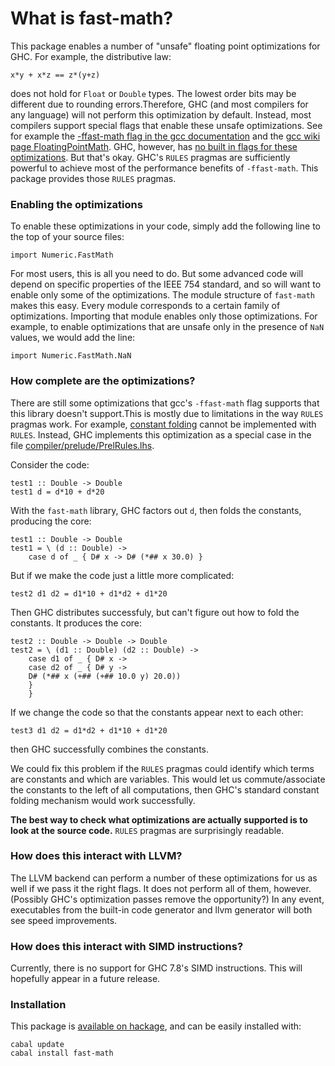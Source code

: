 # What is fast-math?

This package enables a number of "unsafe" floating point optimizations for GHC.  For example, the distributive law:

```
x*y + x*z == z*(y+z)
```

does not hold for `Float` or `Double` types.  The lowest order bits may be different due to rounding errors.Therefore, GHC (and most compilers for any language) will not perform this optimization by default.   Instead, most compilers support special flags that enable these unsafe optimizations.  See for example the [-ffast-math flag in the gcc documentation](https://gcc.gnu.org/onlinedocs/gcc/Optimize-Options.html) and the [gcc wiki page FloatingPointMath](https://gcc.gnu.org/wiki/FloatingPointMath).  GHC, however, has [no built in flags for these optimizations](http://www.haskell.org/ghc/docs/7.8.2/html/users_guide/flag-reference.html).  But that's okay.  GHC's `RULES` pragmas are sufficiently powerful to achieve most of the performance benefits of `-ffast-math`. This package provides those `RULES` pragmas.  

### Enabling the optimizations

To enable these optimizations in your code, simply add the following line to the top of your source files:

```
import Numeric.FastMath
```

For most users, this is all you need to do.  But some advanced code will depend on specific properties of the IEEE 754 standard, and so will want to enable only some of the optimizations.  The module structure of `fast-math` makes this easy.  Every module corresponds to a certain family of optimizations.  Importing that module enables only those optimizations.  For example, to enable optimizations that are unsafe only in the presence of `NaN` values, we would add the line:

```
import Numeric.FastMath.NaN
```

### How complete are the optimizations?

There are still some optimizations that gcc's `-ffast-math` flag supports that this library doesn't support.This is mostly due to limitations in the way `RULES` pragmas work.  For example, [constant folding](https://en.wikipedia.org/wiki/Constant_folding) cannot be implemented with `RULES`.  Instead, GHC implements this optimization as a special case in the file [compiler/prelude/PrelRules.lhs](https://github.com/ghc/ghc/blob/master/compiler/prelude/PrelRules.lhs).

Consider the code:

```
test1 :: Double -> Double
test1 d = d*10 + d*20
```

With the `fast-math` library, GHC factors out `d`, then folds the constants, producing the core:

```
test1 :: Double -> Double
test1 = \ (d :: Double) ->
    case d of _ { D# x -> D# (*## x 30.0) }
```

But if we make the code just a little more complicated:

```
test2 d1 d2 = d1*10 + d1*d2 + d1*20 
```

Then GHC distributes successfuly, but can't figure out how to fold the constants.  It produces the core:

```
test2 :: Double -> Double -> Double
test2 = \ (d1 :: Double) (d2 :: Double) ->
    case d1 of _ { D# x ->
    case d2 of _ { D# y ->
    D# (*## x (+## (+## 10.0 y) 20.0))
    }
    }
```

If we change the code so that the constants appear next to each other:

```
test3 d1 d2 = d1*d2 + d1*10 + d1*20 
```

then GHC successfully combines the constants.

We could fix this problem if the `RULES` pragmas could identify which terms are constants and which are variables.  This would let us commute/associate the constants to the left of all computations, then GHC's standard constant folding mechanism would work successfully.

**The best way to check what optimizations are actually supported is to look at the source code.**  `RULES` pragmas are surprisingly readable.

### How does this interact with LLVM?

The LLVM backend can perform a number of these optimizations for us as well if we pass it the right flags.  It does not perform all of them, however.  (Possibly GHC's optimization passes remove the opportunity?)  In any event, executables from the built-in code generator and llvm generator will both see speed improvements.

### How does this interact with SIMD instructions?

Currently, there is no support for GHC 7.8's SIMD instructions.  This will hopefully appear in a future release.

### Installation

This package is [available on hackage](http://www.haskell.org/ghc/docs/7.8.2/html/users_guide/flag-reference.html), and can be easily installed with:

```
cabal update
cabal install fast-math
```

